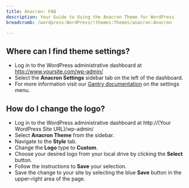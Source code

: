 ```yaml
---
title: Anacron: FAQ
description: Your Guide to Using the Anacron Theme for WordPress
breadcrumb: /wordpress:WordPress/!themes:Themes/anacron:Anacron

---
```


Where can I find theme settings?
-----
* Log in to the WordPress administrative dashboard at http://www.yoursite.com/wp-admin/
* Select the **Anacron Settings** sidebar tab on the left of the dashboard.
* For more information visit our [Gantry documentation][gantry] on the settings menu.

How do I change the logo?
-----

* Log in to the WordPress administrative dashboard at http://(Your WordPress Site URL)/wp-admin/
* Select **Anacron Theme** from the sidebar.
* Navigate to the **Style** tab.
* Change the **Logo** type to **Custom**.
* Choose your desired logo from your local drive by clicking the **Select** button.
* Follow the instructions to **Save** your selection.
* Save the change to your site by selecting the blue **Save** button in the upper-right area of the page.

[gantry]: http://gantry-framework.org/documentation/wordpress/configure/